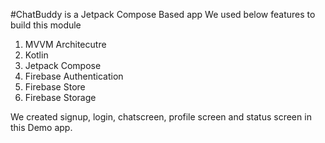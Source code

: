 #ChatBuddy is a Jetpack Compose Based app
We used below features to build this module
1. MVVM Architecutre
2. Kotlin
3. Jetpack Compose
4. Firebase Authentication
5. Firebase Store
6. Firebase Storage

We created signup, login, chatscreen, profile screen and status screen in this Demo app.
